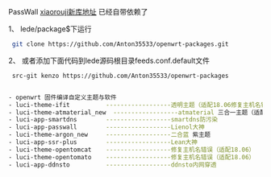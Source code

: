 

PassWall
[xiaorouji新库地址](https://github.com/xiaorouji/openwrt-passwall.git) 已经自带依赖了
 


1、 lede/package$下运行


```bash
 git clone https://github.com/Anton35533/openwrt-packages.git
```

 2、 或者添加下面代码到lede源码根目录feeds.conf.default文件
 
```bash
 src-git kenzo https://github.com/Anton35533/openwrt-packages


- openwrt 固件编译自定义主题与软件
- luci-theme-ifit          ------------------透明主题（适配18.06修复主机名错误）
- luci-theme-atmaterial_new  ------------------atmaterial 三合一主题（适配18.06）     
- luci-app-smartdns        ------------------smartdns防污染
- luci-app-passwall        ------------------Lienol大神 
- luci-theme-argon_new     ------------------二合蓝 紫主题
- luci-app-ssr-plus        ------------------Lean大神 
- luci-theme-opentomcat    ------------------修复主机名错误（适配18.06）  
- luci-theme-opentomato    ------------------修复主机名错误（适配18.06）
- luci-app-ddnsto          ------------------ddnsto内网穿透


